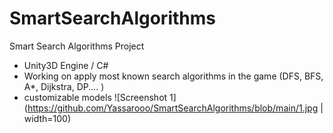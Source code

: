 # SmartSearchAlgorithms
Smart Search Algorithms Project

- Unity3D Engine / C#
- Working on apply most known search algorithms in
the game (DFS, BFS, A*, Dijkstra, DP.... )
- customizable models
![Screenshot 1](https://github.com/Yassarooo/SmartSearchAlgorithms/blob/main/1.jpg | width=100)

